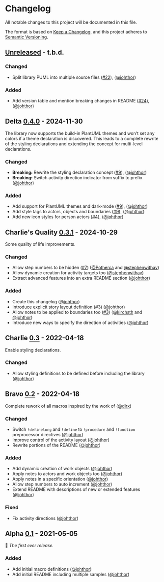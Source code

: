 # Changelog

All notable changes to this project will be documented in this file.

The format is based on [Keep a Changelog](https://keepachangelog.com/en/1.1.0/),
and this project adheres to [Semantic Versioning](https://semver.org/spec/v2.0.0.html).

## [Unreleased] - t.b.d.

### Changed

- Split library PUML into multiple source files ([#22](https://github.com/johthor/DomainStory-PlantUML/pull/22)), ([@johthor][gh-johthor])
 
### Added

- Add version table and mention breaking changes in README
  ([#24](https://github.com/johthor/DomainStory-PlantUML/pull/24)), ([@johthor][gh-johthor])


## Delta [0.4.0] - 2024-11-30

The library now supports the build-in PlantUML themes
and won't set any colors if a theme declaration is discovered.
This leads to a complete rewrite of the styling declarations
and extending the concept for multi-level declarations.

### Changed

- **Breaking:** Rewrite the styling declaration concept ([#9](https://github.com/johthor/DomainStory-PlantUML/pull/9)), ([@johthor][gh-johthor])
- **Breaking:** Switch activity direction indicator from suffix to prefix ([@johthor][gh-johthor])

### Added

- Add support for PlantUML themes and dark-mode ([#9](https://github.com/johthor/DomainStory-PlantUML/pull/9)), ([@johthor][gh-johthor])
- Add style tags to actors, objects and boundaries ([#9](https://github.com/johthor/DomainStory-PlantUML/pull/9)), ([@johthor][gh-johthor])
- Add new icon styles for person actors ([#4](https://github.com/johthor/DomainStory-PlantUML/issues/4)), ([@johthor][gh-johthor])


## Charlie's Quality [0.3.1] - 2024-10-29

Some quality of life improvements.

### Changed

- Allow step numbers to be hidden ([#7](https://github.com/johthor/DomainStory-PlantUML/pull/7)) ([@Potherca](https://github.com/Potherca) and [@stephenwithav](https://github.com/stephenwithav))
- Allow dynamic creation for activity targets too ([@stephenwithav](https://github.com/stephenwithav))
- Extract advanced features into an extra README section ([@johthor][gh-johthor])

### Added

- Create this changelog ([@johthor][gh-johthor])
- Introduce explicit story layout definition ([#3](https://github.com/johthor/DomainStory-PlantUML/pull/3)) ([@johthor][gh-johthor])
- Allow notes to be applied to boundaries too ([#3](https://github.com/johthor/DomainStory-PlantUML/pull/3)) ([@kirchsth](https://github.com/kirchsth) and [@johthor][gh-johthor])
- Introduce new ways to specify the direction of activities ([@johthor][gh-johthor])


## Charlie [0.3] - 2022-04-18

Enable styling declarations.

### Changed

- Allow styling definitions to be defined before including the library ([@johthor][gh-johthor])


## Bravo [0.2] - 2022-04-18

Complete rework of all macros inspired by the work of ([@dirx](https://github.com/dirx))

### Changed

- Switch `!definelong` and `!define` to `!procedure` and `!function` preprocessor directives ([@johthor][gh-johthor])
- Improve control of the activity layout ([@johthor][gh-johthor])
- Rewrite portions of the README ([@johthor][gh-johthor])

### Added

- Add dynamic creation of work objects ([@johthor][gh-johthor])
- Apply notes to actors and work objects too ([@johthor][gh-johthor])
- Apply notes in a specific orientation ([@johthor][gh-johthor])
- Allow step numbers to auto increment ([@johthor][gh-johthor])
- Extend README with descriptions of new or extended features ([@johthor][gh-johthor])


### Fixed

- Fix activity directions ([@johthor][gh-johthor])


## Alpha [0.1] - 2021-05-05

:seedling: _The first ever release._

### Added

- Add initial macro definitions ([@johthor][gh-johthor])
- Add initial README including multiple samples ([@johthor][gh-johthor])

[Unreleased]: https://github.com/johthor/DomainStory-PlantUML/compare/v0.4.0...HEAD
[0.4.0]: https://github.com/johthor/DomainStory-PlantUML/releases/tag/v0.4.0
[0.3.1]: https://github.com/johthor/DomainStory-PlantUML/releases/tag/v0.3.1
[0.3]: https://github.com/johthor/DomainStory-PlantUML/releases/tag/v0.3
[0.2]: https://github.com/johthor/DomainStory-PlantUML/releases/tag/v0.2
[0.1]: https://github.com/johthor/DomainStory-PlantUML/releases/tag/v0.1

[gh-johthor]: https://github.com/johthor

[//]: # (Types of changes)
[//]: # (Added: for new features.)
[//]: # (Changed: for changes in existing functionality.)
[//]: # (Deprecated: for soon-to-be removed features.)
[//]: # (Removed: for now removed features.)
[//]: # (Fixed: for any bug fixes.)
[//]: # (Security: in case of vulnerabilities.)

